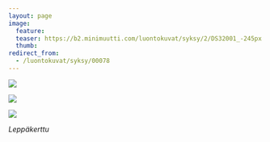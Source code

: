 ```yaml
---
layout: page
image:
  feature:
  teaser: https://b2.minimuutti.com/luontokuvat/syksy/2/DS32001_-245px.jpg
  thumb:
redirect_from:
  - /luontokuvat/syksy/00078
---
```


![](https://b2.minimuutti.com/luontokuvat/syksy/2/DS31952-800px.jpg)

![](https://b2.minimuutti.com/luontokuvat/syksy/2/DS32001-800px.jpg)

![](https://b2.minimuutti.com/luontokuvat/syksy/2/DS32000-800px.jpg)

*Leppäkerttu*
